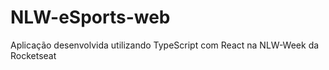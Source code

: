 # NLW-eSports-web

Aplicação desenvolvida utilizando TypeScript com React na NLW-Week da Rocketseat
